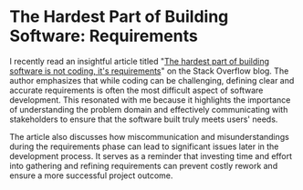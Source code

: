 # The Hardest Part of Building Software: Requirements

I recently read an insightful article titled "[The hardest part of building software is not coding, it's requirements](https://stackoverflow.blog/2023/12/29/the-hardest-part-of-building-software-is-not-coding-its-requirements/)" on the Stack Overflow blog. The author emphasizes that while coding can be challenging, defining clear and accurate requirements is often the most difficult aspect of software development. This resonated with me because it highlights the importance of understanding the problem domain and effectively communicating with stakeholders to ensure that the software built truly meets users' needs.

The article also discusses how miscommunication and misunderstandings during the requirements phase can lead to significant issues later in the development process. It serves as a reminder that investing time and effort into gathering and refining requirements can prevent costly rework and ensure a more successful project outcome.